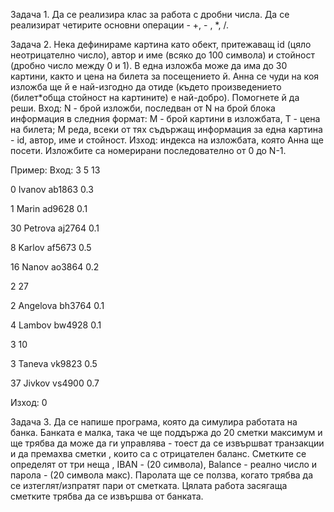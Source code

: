 Задача 1.
Да се реализира клас за работа с дробни числа. Да се реализират четирите основни операции - +, - , *, /.

Задача 2.
Нека дефинираме картина като обект, притежаващ id (цяло неотрицателно число), автор и име (всяко до 100 символа) и стойност (дробно число между 0 и 1). В една изложба може да има до 30 картини, както и цена на билета за посещението й. Анна се чуди на коя изложба ще й е най-изгодно да отиде (където произведението (билет*обща стойност на картините) е най-добро). Помогнете й да реши.
Вход: N - брой изложби, последван от N на брой блока информация в следния формат: M - брой картини в изложбата, T - цена на билета; M реда, всеки от тях съдържащ информация за една картина - id, автор, име и стойност. 
Изход: индекса на изложбата, която Анна ще посети. Изложбите са номерирани последователно от 0 до N-1.

Пример:
Вход:
3
5 13

0 Ivanov ab1863 0.3

1 Marin ad9628 0.1

30 Petrova aj2764 0.1

8 Karlov af5673 0.5

16 Nanov ao3864 0.2

2 27

2 Angelova bh3764 0.1

4 Lambov bw4928 0.1

3 10

3 Taneva vk9823 0.5

37 Jivkov vs4900 0.7

Изход: 0

Задача 3.
Да се напише програма, която да симулира работата на банка. Банката е малка, така че ще поддържа до 20 сметки максимум и ще трябва да може да ги управлява - 
тоест да се извършват транзакции и да премахва сметки , които са с отрицателен баланс. 
Сметките се определят от три неща , IBAN - (20 символа), Balance - реално число и парола - (20 символа макс).
Паролата ще се ползва, когато трябва да се изтеглят/изпратят пари от сметката. Цялата работа засягаща сметките трябва да се извършва от банката.


